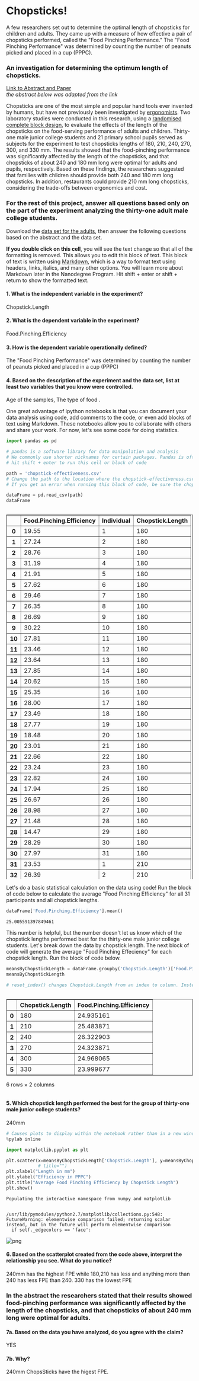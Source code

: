 
# Chopsticks!

A few researchers set out to determine the optimal length of chopsticks for children and adults. They came up with a measure of how effective a pair of chopsticks performed, called the "Food Pinching Performance." The "Food Pinching Performance" was determined by counting the number of peanuts picked and placed in a cup (PPPC).

### An investigation for determining the optimum length of chopsticks.
[Link to Abstract and Paper](http://www.ncbi.nlm.nih.gov/pubmed/15676839)  
*the abstract below was adapted from the link*

Chopsticks are one of the most simple and popular hand tools ever invented by humans, but have not previously been investigated by [ergonomists](https://www.google.com/search?q=ergonomists). Two laboratory studies were conducted in this research, using a [randomised complete block design](http://dawg.utk.edu/glossary/whatis_rcbd.htm), to evaluate the effects of the length of the chopsticks on the food-serving performance of adults and children. Thirty-one male junior college students and 21 primary school pupils served as subjects for the experiment to test chopsticks lengths of 180, 210, 240, 270, 300, and 330 mm. The results showed that the food-pinching performance was significantly affected by the length of the chopsticks, and that chopsticks of about 240 and 180 mm long were optimal for adults and pupils, respectively. Based on these findings, the researchers suggested that families with children should provide both 240 and 180 mm long chopsticks. In addition, restaurants could provide 210 mm long chopsticks, considering the trade-offs between ergonomics and cost.

### For the rest of this project, answer all questions based only on the part of the experiment analyzing the thirty-one adult male college students.
Download the [data set for the adults](https://www.udacity.com/api/nodes/4576183932/supplemental_media/chopstick-effectivenesscsv/download), then answer the following questions based on the abstract and the data set.

**If you double click on this cell**, you will see the text change so that all of the formatting is removed. This allows you to edit this block of text. This block of text is written using [Markdown](http://daringfireball.net/projects/markdown/syntax), which is a way to format text using headers, links, italics, and many other options. You will learn more about Markdown later in the Nanodegree Program. Hit shift + enter or shift + return to show the formatted text.

#### 1. What is the independent variable in the experiment?

Chopstick.Length

#### 2. What is the dependent variable in the experiment?

Food.Pinching.Efficiency


#### 3. How is the dependent variable operationally defined?


The "Food Pinching Performance" was determined by counting the number of peanuts picked and placed in a cup (PPPC)

#### 4. Based on the description of the experiment and the data set, list at least two variables that you know were controlled.

Age of the samples, The type of food .

One great advantage of ipython notebooks is that you can document your data analysis using code, add comments to the code, or even add blocks of text using Markdown. These notebooks allow you to collaborate with others and share your work. For now, let's see some code for doing statistics.


```python
import pandas as pd

# pandas is a software library for data manipulation and analysis
# We commonly use shorter nicknames for certain packages. Pandas is often abbreviated to pd.
# hit shift + enter to run this cell or block of code
```


```python
path = 'chopstick-effectiveness.csv'
# Change the path to the location where the chopstick-effectiveness.csv file is located on your computer.
# If you get an error when running this block of code, be sure the chopstick-effectiveness.csv is located at the path on your computer.

dataFrame = pd.read_csv(path)
dataFrame
```




<div style="max-height:1000px;max-width:1500px;overflow:auto;">
<table border="1" class="dataframe">
  <thead>
    <tr style="text-align: right;">
      <th></th>
      <th>Food.Pinching.Efficiency</th>
      <th>Individual</th>
      <th>Chopstick.Length</th>
    </tr>
  </thead>
  <tbody>
    <tr>
      <th>0 </th>
      <td> 19.55</td>
      <td>  1</td>
      <td> 180</td>
    </tr>
    <tr>
      <th>1 </th>
      <td> 27.24</td>
      <td>  2</td>
      <td> 180</td>
    </tr>
    <tr>
      <th>2 </th>
      <td> 28.76</td>
      <td>  3</td>
      <td> 180</td>
    </tr>
    <tr>
      <th>3 </th>
      <td> 31.19</td>
      <td>  4</td>
      <td> 180</td>
    </tr>
    <tr>
      <th>4 </th>
      <td> 21.91</td>
      <td>  5</td>
      <td> 180</td>
    </tr>
    <tr>
      <th>5 </th>
      <td> 27.62</td>
      <td>  6</td>
      <td> 180</td>
    </tr>
    <tr>
      <th>6 </th>
      <td> 29.46</td>
      <td>  7</td>
      <td> 180</td>
    </tr>
    <tr>
      <th>7 </th>
      <td> 26.35</td>
      <td>  8</td>
      <td> 180</td>
    </tr>
    <tr>
      <th>8 </th>
      <td> 26.69</td>
      <td>  9</td>
      <td> 180</td>
    </tr>
    <tr>
      <th>9 </th>
      <td> 30.22</td>
      <td> 10</td>
      <td> 180</td>
    </tr>
    <tr>
      <th>10</th>
      <td> 27.81</td>
      <td> 11</td>
      <td> 180</td>
    </tr>
    <tr>
      <th>11</th>
      <td> 23.46</td>
      <td> 12</td>
      <td> 180</td>
    </tr>
    <tr>
      <th>12</th>
      <td> 23.64</td>
      <td> 13</td>
      <td> 180</td>
    </tr>
    <tr>
      <th>13</th>
      <td> 27.85</td>
      <td> 14</td>
      <td> 180</td>
    </tr>
    <tr>
      <th>14</th>
      <td> 20.62</td>
      <td> 15</td>
      <td> 180</td>
    </tr>
    <tr>
      <th>15</th>
      <td> 25.35</td>
      <td> 16</td>
      <td> 180</td>
    </tr>
    <tr>
      <th>16</th>
      <td> 28.00</td>
      <td> 17</td>
      <td> 180</td>
    </tr>
    <tr>
      <th>17</th>
      <td> 23.49</td>
      <td> 18</td>
      <td> 180</td>
    </tr>
    <tr>
      <th>18</th>
      <td> 27.77</td>
      <td> 19</td>
      <td> 180</td>
    </tr>
    <tr>
      <th>19</th>
      <td> 18.48</td>
      <td> 20</td>
      <td> 180</td>
    </tr>
    <tr>
      <th>20</th>
      <td> 23.01</td>
      <td> 21</td>
      <td> 180</td>
    </tr>
    <tr>
      <th>21</th>
      <td> 22.66</td>
      <td> 22</td>
      <td> 180</td>
    </tr>
    <tr>
      <th>22</th>
      <td> 23.24</td>
      <td> 23</td>
      <td> 180</td>
    </tr>
    <tr>
      <th>23</th>
      <td> 22.82</td>
      <td> 24</td>
      <td> 180</td>
    </tr>
    <tr>
      <th>24</th>
      <td> 17.94</td>
      <td> 25</td>
      <td> 180</td>
    </tr>
    <tr>
      <th>25</th>
      <td> 26.67</td>
      <td> 26</td>
      <td> 180</td>
    </tr>
    <tr>
      <th>26</th>
      <td> 28.98</td>
      <td> 27</td>
      <td> 180</td>
    </tr>
    <tr>
      <th>27</th>
      <td> 21.48</td>
      <td> 28</td>
      <td> 180</td>
    </tr>
    <tr>
      <th>28</th>
      <td> 14.47</td>
      <td> 29</td>
      <td> 180</td>
    </tr>
    <tr>
      <th>29</th>
      <td> 28.29</td>
      <td> 30</td>
      <td> 180</td>
    </tr>
    <tr>
      <th>30</th>
      <td> 27.97</td>
      <td> 31</td>
      <td> 180</td>
    </tr>
    <tr>
      <th>31</th>
      <td> 23.53</td>
      <td>  1</td>
      <td> 210</td>
    </tr>
    <tr>
      <th>32</th>
      <td> 26.39</td>
      <td>  2</td>
      <td> 210</td>
    </tr>
    <tr>
      <th>33</th>
      <td> 30.90</td>
      <td>  3</td>
      <td> 210</td>
    </tr>
    <tr>
      <th>34</th>
      <td> 26.05</td>
      <td>  4</td>
      <td> 210</td>
    </tr>
    <tr>
      <th>35</th>
      <td> 23.27</td>
      <td>  5</td>
      <td> 210</td>
    </tr>
    <tr>
      <th>36</th>
      <td> 29.17</td>
      <td>  6</td>
      <td> 210</td>
    </tr>
    <tr>
      <th>37</th>
      <td> 30.93</td>
      <td>  7</td>
      <td> 210</td>
    </tr>
    <tr>
      <th>38</th>
      <td> 17.55</td>
      <td>  8</td>
      <td> 210</td>
    </tr>
    <tr>
      <th>39</th>
      <td> 32.55</td>
      <td>  9</td>
      <td> 210</td>
    </tr>
    <tr>
      <th>40</th>
      <td> 28.87</td>
      <td> 10</td>
      <td> 210</td>
    </tr>
    <tr>
      <th>41</th>
      <td> 26.53</td>
      <td> 11</td>
      <td> 210</td>
    </tr>
    <tr>
      <th>42</th>
      <td> 25.26</td>
      <td> 12</td>
      <td> 210</td>
    </tr>
    <tr>
      <th>43</th>
      <td> 25.65</td>
      <td> 13</td>
      <td> 210</td>
    </tr>
    <tr>
      <th>44</th>
      <td> 29.39</td>
      <td> 14</td>
      <td> 210</td>
    </tr>
    <tr>
      <th>45</th>
      <td> 23.26</td>
      <td> 15</td>
      <td> 210</td>
    </tr>
    <tr>
      <th>46</th>
      <td> 24.77</td>
      <td> 16</td>
      <td> 210</td>
    </tr>
    <tr>
      <th>47</th>
      <td> 25.42</td>
      <td> 17</td>
      <td> 210</td>
    </tr>
    <tr>
      <th>48</th>
      <td> 23.65</td>
      <td> 18</td>
      <td> 210</td>
    </tr>
    <tr>
      <th>49</th>
      <td> 32.22</td>
      <td> 19</td>
      <td> 210</td>
    </tr>
    <tr>
      <th>50</th>
      <td> 18.86</td>
      <td> 20</td>
      <td> 210</td>
    </tr>
    <tr>
      <th>51</th>
      <td> 21.75</td>
      <td> 21</td>
      <td> 210</td>
    </tr>
    <tr>
      <th>52</th>
      <td> 23.07</td>
      <td> 22</td>
      <td> 210</td>
    </tr>
    <tr>
      <th>53</th>
      <td> 22.30</td>
      <td> 23</td>
      <td> 210</td>
    </tr>
    <tr>
      <th>54</th>
      <td> 27.04</td>
      <td> 24</td>
      <td> 210</td>
    </tr>
    <tr>
      <th>55</th>
      <td> 22.24</td>
      <td> 25</td>
      <td> 210</td>
    </tr>
    <tr>
      <th>56</th>
      <td> 24.87</td>
      <td> 26</td>
      <td> 210</td>
    </tr>
    <tr>
      <th>57</th>
      <td> 30.85</td>
      <td> 27</td>
      <td> 210</td>
    </tr>
    <tr>
      <th>58</th>
      <td> 21.15</td>
      <td> 28</td>
      <td> 210</td>
    </tr>
    <tr>
      <th>59</th>
      <td> 16.47</td>
      <td> 29</td>
      <td> 210</td>
    </tr>
    <tr>
      <th></th>
      <td>...</td>
      <td>...</td>
      <td>...</td>
    </tr>
  </tbody>
</table>
<p>186 rows × 3 columns</p>
</div>



Let's do a basic statistical calculation on the data using code! Run the block of code below to calculate the average "Food Pinching Efficiency" for all 31 participants and all chopstick lengths.


```python
dataFrame['Food.Pinching.Efficiency'].mean()
```




    25.005591397849461



This number is helpful, but the number doesn't let us know which of the chopstick lengths performed best for the thirty-one male junior college students. Let's break down the data by chopstick length. The next block of code will generate the average "Food Pinching Effeciency" for each chopstick length. Run the block of code below.


```python
meansByChopstickLength = dataFrame.groupby('Chopstick.Length')['Food.Pinching.Efficiency'].mean().reset_index()
meansByChopstickLength

# reset_index() changes Chopstick.Length from an index to column. Instead of the index being the length of the chopsticks, the index is the row numbers 0, 1, 2, 3, 4, 5.
```




<div style="max-height:1000px;max-width:1500px;overflow:auto;">
<table border="1" class="dataframe">
  <thead>
    <tr style="text-align: right;">
      <th></th>
      <th>Chopstick.Length</th>
      <th>Food.Pinching.Efficiency</th>
    </tr>
  </thead>
  <tbody>
    <tr>
      <th>0</th>
      <td> 180</td>
      <td> 24.935161</td>
    </tr>
    <tr>
      <th>1</th>
      <td> 210</td>
      <td> 25.483871</td>
    </tr>
    <tr>
      <th>2</th>
      <td> 240</td>
      <td> 26.322903</td>
    </tr>
    <tr>
      <th>3</th>
      <td> 270</td>
      <td> 24.323871</td>
    </tr>
    <tr>
      <th>4</th>
      <td> 300</td>
      <td> 24.968065</td>
    </tr>
    <tr>
      <th>5</th>
      <td> 330</td>
      <td> 23.999677</td>
    </tr>
  </tbody>
</table>
<p>6 rows × 2 columns</p>
</div>



#### 5. Which chopstick length performed the best for the group of thirty-one male junior college students?

240mm




```python
# Causes plots to display within the notebook rather than in a new window
%pylab inline

import matplotlib.pyplot as plt

plt.scatter(x=meansByChopstickLength['Chopstick.Length'], y=meansByChopstickLength['Food.Pinching.Efficiency'])
            # title="")
plt.xlabel("Length in mm")
plt.ylabel("Efficiency in PPPC")
plt.title("Average Food Pinching Efficiency by Chopstick Length")
plt.show()
```

    Populating the interactive namespace from numpy and matplotlib


    /usr/lib/pymodules/python2.7/matplotlib/collections.py:548: FutureWarning: elementwise comparison failed; returning scalar instead, but in the future will perform elementwise comparison
      if self._edgecolors == 'face':



![png](output_13_2.png)


#### 6. Based on the scatterplot created from the code above, interpret the relationship you see. What do you notice?

240mm has the highest FPE while 180,210 has less and anything more than 240 has less FPE than 240. 330 has the lowest FPE

### In the abstract the researchers stated that their results showed food-pinching performance was significantly affected by the length of the chopsticks, and that chopsticks of about 240 mm long were optimal for adults.

#### 7a. Based on the data you have analyzed, do you agree with the claim?

YES

#### 7b. Why?

240mm ChopsSticks have the higest FPE. 



```python

```
